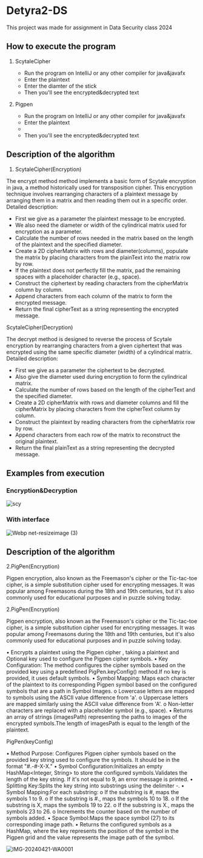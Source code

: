 # Detyra2-DS


This project was made for assignment in Data Security class 2024

## How to execute the program

1. ScytaleCipher
   * Run the program on IntelliJ or any other compiler for java&javafx
   * Enter the plaintext
   * Enter the diamter of the stick
   * Then you'll see the encrypted&decrypted text

2. Pigpen
   * Run the program on IntelliJ or any other compiler for java&javafx
   * Enter the plaintext
   * 
   * Then you'll see the encrypted&decrypted text

   





## Description of the algorithm

1. ScytaleCipher(Encryption)

The encrypt method method implements a basic form of Scytale encryption in java, a method historically used for transposition cipher. This encryption technique involves rearranging characters of a plaintext message by arranging them in a matrix and then reading them out in a specific order.
Detailed description:

* First we give as a parameter the plaintext message to be encrypted.
* We also need the diameter or width of the cylindrical matrix used for encryption as a parameter.
* Calculate the number of rows needed in the matrix based on the length of the plaintext and the specified diameter.
* Create a 2D cipherMatrix with rows and diameter(columns), populate the matrix by placing characters from the plainText into the matrix row by row.
* If the plaintext does not perfectly fill the matrix, pad the remaining spaces with a placeholder character (e.g., space).
* Construct the ciphertext by reading characters from the cipherMatrix column by column.
* Append characters from each column of the matrix to form the encrypted message.
* Return the final cipherText as a string representing the encrypted message.

ScytaleCipher(Decryption)

The decrypt method is designed to reverse the process of Scytale encryption by rearranging characters from a given ciphertext that was encrypted using the same specific diameter (width) of a cylindrical matrix.
Detailed description:

* First we give as a parameter the ciphertext to be decrypted.
* Also give the diameter used during encryption to form the cylindrical matrix.
* Calculate the number of rows based on the length of the cipherText and the specified diameter.
* Create a 2D cipherMatrix with rows and diameter columns and fill the cipherMatrix by placing characters from the cipherText column by column.
* Construct the plaintext by reading characters from the cipherMatrix row by row.
* Append characters from each row of the matrix to reconstruct the original plaintext.
* Return the final plainText as a string representing the decrypted message.

## Examples from execution

### Encryption&Decryption

![scy](https://github.com/KaltrinaKrasniqi/Detyra2-DS/assets/116883212/577dec28-2688-4b0d-baff-8f96f79e5e66)

### With interface

![Webp net-resizeimage (3)](https://github.com/KaltrinaKrasniqi/Detyra2-DS/assets/116883212/8e63d471-cf78-4a49-a15d-e2bf557b1e35)



## Description of the algorithm

2.PigPen(Encryption)

Pigpen encryption, also known as the Freemason's cipher or the Tic-tac-toe cipher, is a simple substitution cipher used for encrypting messages. It was popular among Freemasons during the 18th and 19th centuries, but it's also commonly used for educational purposes and in puzzle solving today.


2.PigPen(Encryption)

Pigpen encryption, also known as the Freemason's cipher or the Tic-tac-toe cipher, is a simple substitution cipher used for encrypting messages. It was popular among Freemasons during the 18th and 19th centuries, but it's also commonly used for educational purposes and in puzzle solving today.

•	Encrypts a plaintext using the Pigpen cipher , taking a plaintext and Optional key used to configure the Pigpen cipher symbols.
•	Key Configuration: The method configures the cipher symbols based on the provided key using a predefined PigPen.keyConfig() method.If no key is provided, it uses default symbols.
•	Symbol Mapping: Maps each character of the plaintext to its corresponding Pigpen symbol based on the configured symbols that are a path in Symbol Images.
  o	 Lowercase letters are mapped to symbols using the ASCII value difference from 'a'.
  o	 Uppercase letters are mapped similarly using the ASCII value difference from 'A'.
  o	 Non-letter characters are replaced with a placeholder symbol (e.g., space).
•	Returns an array of strings (imagesPath) representing the paths to images of the encrypted symbols.The length of imagesPath is equal to the length of the plaintext.

PigPen(keyConfig)

•	Method Purpose: Configures Pigpen cipher symbols based on the provided key string used to configure the symbols. It should be in the format "#.-#-X-X."
•	Symbol Configuration:Initializes an empty HashMap<Integer, String> to store the configured symbols.Validates the length of the key string. If it's not equal to 9, an error message is printed.
•	Splitting Key:Splits the key string into substrings using the delimiter -.
•	Symbol Mapping:For each substring:
  o	If the substring is #, maps the symbols 1 to 9.
  o	If the substring is #., maps the symbols 10 to 18.
  o	If the substring is X, maps the symbols 19 to 22.
  o	If the substring is X., maps the symbols 23 to 26.
  o	Increments the counter based on the number of symbols added.
•	Space Symbol:Maps the space symbol (27) to its corresponding image path.
•	Returns the configured symbols as a HashMap, where the key represents the position of the symbol in the Pigpen grid and the value represents the image path of the symbol.






![IMG-20240421-WA0001](https://github.com/KaltrinaKrasniqi/Detyra2-DS/assets/116361933/e635257d-3d47-41d5-b044-4cb129e1738f)








   

